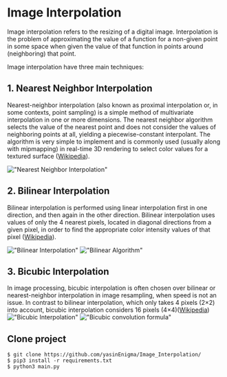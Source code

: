 # Image Interpolation 

Image interpolation refers to the resizing of a digital image. Interpolation is the problem of approximating the value of a function for a non-given point in some space when given the value of that function in points around (neighboring) that point. 

Image interpolation have three main techniques:
## 1. Nearest Neighbor Interpolation
Nearest-neighbor interpolation (also known as proximal interpolation or, in some contexts, point sampling) is a simple method of multivariate interpolation in one or more dimensions. The nearest neighbor algorithm selects the value of the nearest point and does not consider the values of neighboring points at all, yielding a piecewise-constant interpolant. The algorithm is very simple to implement and is commonly used (usually along with mipmapping) in real-time 3D rendering to select color values for a textured surface ([Wikipedia](https://en.wikipedia.org/wiki/Nearest-neighbor_interpolation#:~:text=Nearest%2Dneighbor%20interpolation%20(also%20known,in%20one%20or%20more%20dimensions.))).

!["Nearest Neighbor Interpolation"](https://user-images.githubusercontent.com/26917380/101096984-9cce3d00-35d5-11eb-821e-4e17dcb3b8ba.png)

## 2. Bilinear Interpolation
Bilinear interpolation is performed using linear interpolation first in one direction, and then again in the other direction. Bilinear interpolation uses values of only the 4 nearest pixels, located in diagonal directions from a given pixel, in order to find the appropriate color intensity values of that pixel ([Wikipedia](https://en.wikipedia.org/wiki/Bilinear_interpolation)).

!["Bilinear Interpolation"](https://user-images.githubusercontent.com/26917380/101096980-9c35a680-35d5-11eb-9a48-c7325c8a0e9c.png)
!["Bilinear Algorithm"](https://user-images.githubusercontent.com/26917380/101096977-9b047980-35d5-11eb-9756-8063cf5fc2be.jpeg)

## 3. Bicubic Interpolation 
In image processing, bicubic interpolation is often chosen over bilinear or nearest-neighbor interpolation in image resampling, when speed is not an issue. In contrast to bilinear interpolation, which only takes 4 pixels (2×2) into account, bicubic interpolation considers 16 pixels (4×4)([Wikipedia](https://en.wikipedia.org/wiki/Bicubic_interpolation#:~:text=In%20mathematics%2C%20bicubic%20interpolation%20is,interpolation%20or%20nearest%2Dneighbor%20interpolation.))
!["Bicubic Interpolation"](https://user-images.githubusercontent.com/26917380/101096971-99d34c80-35d5-11eb-861c-b8c88ab5866d.jpeg)
![ "Bicubic convolution formula"](https://user-images.githubusercontent.com/26917380/101096982-9c35a680-35d5-11eb-8ebc-9b2ccc0b4bf4.png)
## Clone project 
```
$ git clone https://github.com/yasinEnigma/Image_Interpolation/
$ pip3 install -r requirements.txt
$ python3 main.py

```

